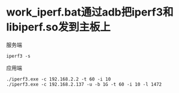 # work_iperf.bat通过adb把iperf3和libiperf.so发到主板上
服务端

    iperf3 -s
应用端

    ./iperf3.exe -c 192.168.2.2 -t 60 -i 10
    ./iperf3.exe -c 192.168.2.137 -u -b 1G -t 60 -i 10 -l 1472
